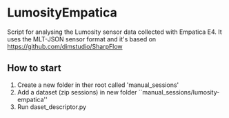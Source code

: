 # LumosityEmpatica
Script for analysing the Lumosity sensor data collected with Empatica E4. 
It uses the MLT-JSON sensor format and it's based on https://github.com/dimstudio/SharpFlow 

## How to start
1. Create a new folder in ther root called 'manual_sessions'
2. Add a dataset (zip sessions) in new folder  ``manual_sessions/lumosity-empatica''
3. Run daset_descriptor.py
